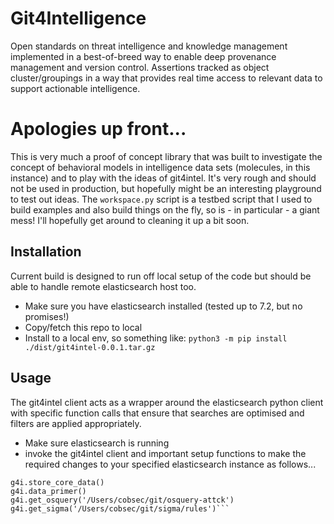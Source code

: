 # Git4Intelligence

Open standards on threat intelligence and knowledge management implemented in a best-of-breed way to enable deep provenance management and version control. Assertions tracked as object cluster/groupings in a way that provides real time access to relevant data to support actionable intelligence.

# Apologies up front...

This is very much a proof of concept library that was built to investigate the concept of behavioral models in intelligence data sets (molecules, in this instance) and to play with the ideas of git4intel. It's very rough and should not be used in production, but hopefully might be an interesting playground to test out ideas. The `workspace.py` script is a testbed script that I used to build examples and also build things on the fly, so is - in particular - a giant mess! I'll hopefully get around to cleaning it up a bit soon.

## Installation

Current build is designed to run off local setup of the code but should be able to handle remote elasticsearch host too.

* Make sure you have elasticsearch installed (tested up to 7.2, but no promises!)
* Copy/fetch this repo to local
* Install to a local env, so something like: `python3 -m pip install ./dist/git4intel-0.0.1.tar.gz`

## Usage
The git4intel client acts as a wrapper around the elasticsearch python client with specific function calls that ensure that searches are optimised and filters are applied appropriately.

* Make sure elasticsearch is running
* invoke the git4intel client and important setup functions to make the required changes to your specified elasticsearch instance as follows...
```g4i = git4intel.Client('localhost:9200')
g4i.store_core_data()
g4i.data_primer()
g4i.get_osquery('/Users/cobsec/git/osquery-attck')
g4i.get_sigma('/Users/cobsec/git/sigma/rules')```